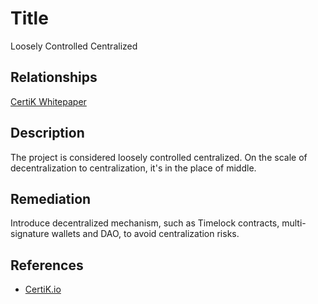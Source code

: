 # Title 
Loosely Controlled Centralized

## Relationships 
[CertiK Whitepaper](https://certik.foundation/whitepaper)

## Description 
The project is considered loosely controlled centralized. On the scale of decentralization to centralization, it's in the place of middle.

## Remediation
Introduce decentralized mechanism, such as Timelock contracts, multi-signature wallets and DAO, to avoid centralization risks.

## References 
* [CertiK.io](https://certik.io)
